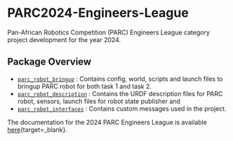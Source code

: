 # PARC2024-Engineers-League
Pan-African Robotics Competition (PARC) Engineers League category project development for the year 2024.

## Package Overview
- [`parc_robot_bringup`](./parc_robot_bringup/) : Contains config, world, scripts and launch files to bringup PARC robot for both task 1 and task 2. 
- [`parc_robot_description`](./parc_robot_description/) : Contains the URDF description files for PARC robot, sensors, launch files for robot state publisher and
- [`parc_robot_interfaces`](./parc_robot_interfaces/) : Contains custom messages used in the project.

The documentation for the 2024 PARC Engineers League is available [here](https://parc-robotics.github.io/documentation-2024/introduction/){target=_blank}.

